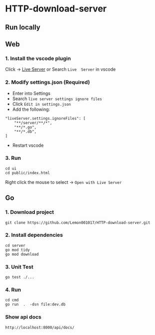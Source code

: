 # HTTP-download-server

## Run locally

## Web

### 1. Install the vscode plugin

Click -> [Live Server](https://marketplace.visualstudio.com/items?itemName=ritwickdey.LiveServer) or Search `Live 
Server` in vscode

### 2. Modify settings.json (Required)

- Enter into Settings
- Search `live server settings ignore files`
- Click `Edit in settings.json`
- Add the following:

```
"liveServer.settings.ignoreFiles": [
    "**/server/**/*",
    "**/*.go",
    "**/*.db",
]
```

- Restart vscode

### 3. Run

```shell
cd ui
cd public/index.html
```

Right click the mouse to select -> `Open with Live Server`

## Go

### 1. Download project

```shell
git clone https://github.com/Lemon001017/HTTP-download-server.git
```

### 2. Install dependencies

```shell
cd server
go mod tidy
go mod download
```

### 3. Unit Test

```shell
go test ./...
```

### 4. Run

```shell
cd cmd
go run  .  -dsn file:dev.db
```

### Show api docs

```shell
http://localhost:8000/api/docs/
```
